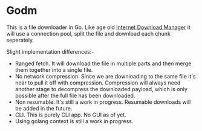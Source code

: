 # Godm

This is a file downloader in Go. Like age old [Internet Download Manager](https://www.internetdownloadmanager.com/) it will use a connection pool, split the file and download each chunk seperately.

Slight implementation differences:-

- Ranged fetch. It will download the file in multiple parts and then merge them together into a single file.
- No network compression. Since we are downloading to the same file it's near to pull it off with compression. Compression will always need another stage to decompress the downloaded payload, which is only possible after the full file has been downloaded.
- Non resumable. It's still a work in progress. Resumable downloads will be added in the future.
- CLI. This is purely CLI app. No GUI as of yet.
- Using golang context is still a work in progress.
